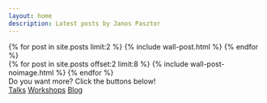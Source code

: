 ```yaml
---
layout: home
description: Latest posts by Janos Pasztor
---
```


<div class="wall">
<div class="wall__featurelist">
    {% for post in site.posts limit:2 %}
        {% include wall-post.html %}
    {% endfor %}
</div>
<div class="wall__postlist">
    {% for post in site.posts offset:2 limit:8 %}
        {% include wall-post-noimage.html %}
    {% endfor %}
</div>
</div>

<div class="readmore">
    <div class="readmore__cta">Do you want more? Click the buttons below!</div>
    <div class="readmore__buttons">
        <a href="/speaking" class="readmore__button">Talks</a>
        <a href="/workshops" class="readmore__button">Workshops</a>
        <a href="/blog" class="readmore__button">Blog</a>
    </div>
</div>